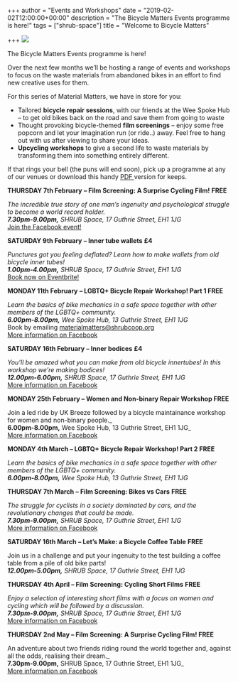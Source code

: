 +++
author = "Events and Workshops"
date = "2019-02-02T12:00:00+00:00"
description = "The Bicycle Matters Events programme is here!"
tags = ["shrub-space"]
title = "Welcome to Bicycle Matters"

+++
![](https://res.cloudinary.com/shrub-co-op/image/upload/v1568812259/shrubcoop.org/media/bike_matters_web_mzpiqf.png)

The Bicycle Matters Events programme is here!

Over the next few months we’ll be hosting a range of events and workshops to focus on the waste materials from abandoned bikes in an effort to find new creative uses for them.

For this series of Material Matters, we have in store for you:

* Tailored **bicycle repair sessions**, with our friends at the Wee Spoke Hub – to get old bikes back on the road and save them from going to waste
* Thought provoking bicycle-themed **film screenings** – enjoy some free popcorn and let your imagination run (or ride..) away. Feel free to hang out with us after viewing to share your ideas.
* **Upcycling workshops** to give a second life to waste materials by transforming them into something entirely different.

If that rings your bell (the puns will end soon), pick up a programme at any of our venues or download this handy [PDF ](https://drive.google.com/file/d/13AflfNw4Vp_abaVj0el-s04MMtH2TD6q/view?usp=sharing)version for keeps.

**THURSDAY 7th February** **– Film Screening: A Surprise Cycling Film!** **FREE**

_The incredible true story of one man’s ingenuity and psychological struggle to become a world record holder.  
**7.30pm-9.00pm,** SHRUB Space, 17 Guthrie Street, EH1 1JG_  
[Join the Facebook event!](https://www.facebook.com/events/2355932954481726/)

**SATURDAY 9th February** **– Inner tube wallets** **£4**

_Punctures got you feeling deflated? Learn how to make wallets from old bicycle inner tubes!_  
**_1.00pm-4.00pm,_** _SHRUB Space, 17 Guthrie Street, EH1 1JG_  
[Book now on Eventbrite!](https://innertubewallets.eventbrite.co.uk/)

**MONDAY 11th February** **– LGBTQ+ Bicycle Repair Workshop! Part 1 FREE**

_Learn the basics of bike mechanics in a safe space together with other members of the LGBTQ+ community.  
**6.00pm-8.00pm,** Wee Spoke Hub, 13 Guthrie Street, EH1 1JG_  
Book by emailing [materialmatters@shrubcoop.org](mailto:materialmatters@shrubcoop.org)  
[More information on Facebook](https://www.facebook.com/events/912183255788492/)

**SATURDAY 16th February** **– Inner bodices** **£4**

_You’ll be amazed what you can make from old bicycle innertubes! In this workshop we’re making bodices!_  
**_12.00pm-6.00pm,_** _SHRUB Space, 17 Guthrie Street, EH1 1JG_  
[More information on Facebook](https://www.facebook.com/events/236469983955637/)

**MONDAY 25th February – Women and Non-binary Repair Workshop FREE**

Join a led ride by UK Breeze followed by a bicycle maintainance workshop for women and non-binary people._  
**6.00pm-8.00pm,** Wee Spoke Hub, 13 Guthrie Street, EH1 1JG_  
[More information on Facebook](https://www.facebook.com/events/2020888498029594/)

**MONDAY 4th March – LGBTQ+ Bicycle Repair Workshop! Part 2 FREE**

_Learn the basics of bike mechanics in a safe space together with other members of the LGBTQ+ community.  
**6.00pm-8.00pm,** Wee Spoke Hub, 13 Guthrie Street, EH1 1JG_

**THURSDAY 7th March** **– Film Screening: Bikes vs Cars** **FREE**

_The struggle for cyclists in a society dominated by cars, and the revolutionary changes that could be made.  
**7.30pm-9.00pm,** SHRUB Space, 17 Guthrie Street, EH1 1JG_  
[More information on Facebook](https://www.facebook.com/events/564599667338928/)

**SATURDAY 16th March** **– Let’s Make: a Bicycle Coffee Table** **FREE**

Join us in a challenge and put your ingenuity to the test building a coffee table from a pile of old bike parts!  
**_12.00pm-5.00pm,_** _SHRUB Space, 17 Guthrie Street, EH1 1JG_

**THURSDAY 4th April – Film Screening: Cycling Short Films** **FREE**

_Enjoy a selection of interesting short films with a focus on women and cycling which will be followed by a discussion.  
**7.30pm-9.00pm,** SHRUB Space, 17 Guthrie Street, EH1 1JG_  
[More information on Facebook](https://www.facebook.com/events/1174381999388591/)

**THURSDAY 2nd May – Film Screening: A Surprise Cycling Film! FREE**

An adventure about two friends riding round the world together and, against all the odds, realising their dream._  
**7.30pm-9.00pm,** SHRUB Space, 17 Guthrie Street, EH1 1JG_  
[More information on Facebook](https://www.facebook.com/events/280466555997661/)